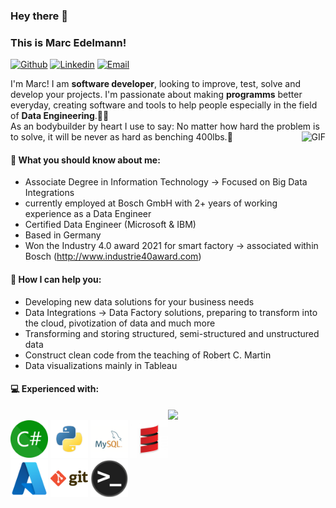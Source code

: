 ### Hey there 👋 
### This is Marc Edelmann!

[![Github](https://img.shields.io/badge/-Github-000?style=flat&logo=Github&logoColor=white)](https://github.com/marc8510)
[![Linkedin](https://img.shields.io/badge/-LinkedIn-blue?style=flat&logo=Linkedin&logoColor=white)]([https://www.linkedin.com/in/froldanzafra/](https://www.linkedin.com/in/marc-edelmann-229b55230/))
[![Email](https://img.shields.io/badge/-Email-c14438?style=flat&logo=Gmail&logoColor=white)](mailto:Marc.Edelmann@gmx.net)

I'm Marc! I am **software developer**, looking to improve, test, solve and develop your projects. I'm passionate about making **programms** better everyday, creating software and tools to help people especially in the field of **Data Engineering**.:man_factory_worker:  <br />As an bodybuilder by heart I use to say: No matter how hard the problem is to solve, it will be never as hard as benching 400lbs.:moyai:
<img align="right" alt="GIF" src="https://media.giphy.com/media/FoVzfcqCDSb7zCynOp/giphy.gif" />


#### 🌱 What you should know about me: 
- Associate Degree in Information Technology -> Focused on Big Data Integrations  
- currently employed at Bosch GmbH with 2+ years of working experience as a Data Engineer 
- Certified Data Engineer (Microsoft & IBM) 
- Based in Germany
- Won the Industry 4.0 award 2021 for smart factory -> associated within Bosch
(http://www.industrie40award.com)


#### :muscle: How I can help you:
- Developing new data solutions for your business needs
- Data Integrations -> Data Factory solutions, preparing to transform into the cloud, pivotization of data and much more
- Transforming and storing structured, semi-structured and unstructured data 
- Construct clean code from the teaching of Robert C. Martin
- Data visualizations mainly in Tableau

#### :computer: Experienced with:
<p>
	<img width="50%" align="right" src="https://github-readme-stats.vercel.app/api?username=marc8510&show_icons=true&hide_border=true" />
<br />
<code><img height="60" src="https://raw.githubusercontent.com/github/explore/80688e429a7d4ef2fca1e82350fe8e3517d3494d/topics/csharp/csharp.png"></code>
<code><img height="60" src="https://raw.githubusercontent.com/github/explore/80688e429a7d4ef2fca1e82350fe8e3517d3494d/topics/python/python.png"></code>
<code><img height="60" src="https://raw.githubusercontent.com/github/explore/80688e429a7d4ef2fca1e82350fe8e3517d3494d/topics/mysql/mysql.png"></code>
<code><img height="60" src="https://raw.githubusercontent.com/github/explore/80688e429a7d4ef2fca1e82350fe8e3517d3494d/topics/scala/scala.png"></code>
<br />
<code><img height="60" src="https://raw.githubusercontent.com/github/explore/80688e429a7d4ef2fca1e82350fe8e3517d3494d/topics/azure/azure.png"></code>
<code><img height="60" src="https://raw.githubusercontent.com/github/explore/80688e429a7d4ef2fca1e82350fe8e3517d3494d/topics/git/git.png"></code>
<code><img height="60" src="https://raw.githubusercontent.com/github/explore/80688e429a7d4ef2fca1e82350fe8e3517d3494d/topics/terminal/terminal.png"></code>
